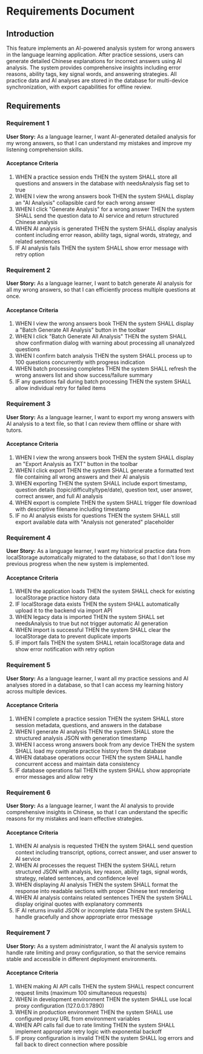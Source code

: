 # Requirements Document

## Introduction

This feature implements an AI-powered analysis system for wrong answers in the language learning application. After practice sessions, users can generate detailed Chinese explanations for incorrect answers using AI analysis. The system provides comprehensive insights including error reasons, ability tags, key signal words, and answering strategies. All practice data and AI analyses are stored in the database for multi-device synchronization, with export capabilities for offline review.

## Requirements

### Requirement 1

**User Story:** As a language learner, I want AI-generated detailed analysis for my wrong answers, so that I can understand my mistakes and improve my listening comprehension skills.

#### Acceptance Criteria

1. WHEN a practice session ends THEN the system SHALL store all questions and answers in the database with needsAnalysis flag set to true
2. WHEN I view the wrong answers book THEN the system SHALL display an "AI Analysis" collapsible card for each wrong answer
3. WHEN I click "Generate Analysis" for a wrong answer THEN the system SHALL send the question data to AI service and return structured Chinese analysis
4. WHEN AI analysis is generated THEN the system SHALL display analysis content including error reason, ability tags, signal words, strategy, and related sentences
5. IF AI analysis fails THEN the system SHALL show error message with retry option

### Requirement 2

**User Story:** As a language learner, I want to batch generate AI analysis for all my wrong answers, so that I can efficiently process multiple questions at once.

#### Acceptance Criteria

1. WHEN I view the wrong answers book THEN the system SHALL display a "Batch Generate All Analysis" button in the toolbar
2. WHEN I click "Batch Generate All Analysis" THEN the system SHALL show confirmation dialog with warning about processing all unanalyzed questions
3. WHEN I confirm batch analysis THEN the system SHALL process up to 100 questions concurrently with progress indication
4. WHEN batch processing completes THEN the system SHALL refresh the wrong answers list and show success/failure summary
5. IF any questions fail during batch processing THEN the system SHALL allow individual retry for failed items

### Requirement 3

**User Story:** As a language learner, I want to export my wrong answers with AI analysis to a text file, so that I can review them offline or share with tutors.

#### Acceptance Criteria

1. WHEN I view the wrong answers book THEN the system SHALL display an "Export Analysis as TXT" button in the toolbar
2. WHEN I click export THEN the system SHALL generate a formatted text file containing all wrong answers and their AI analysis
3. WHEN exporting THEN the system SHALL include export timestamp, question details (topic/difficulty/type/date), question text, user answer, correct answer, and full AI analysis
4. WHEN export is complete THEN the system SHALL trigger file download with descriptive filename including timestamp
5. IF no AI analysis exists for questions THEN the system SHALL still export available data with "Analysis not generated" placeholder

### Requirement 4

**User Story:** As a language learner, I want my historical practice data from localStorage automatically migrated to the database, so that I don't lose my previous progress when the new system is implemented.

#### Acceptance Criteria

1. WHEN the application loads THEN the system SHALL check for existing localStorage practice history data
2. IF localStorage data exists THEN the system SHALL automatically upload it to the backend via import API
3. WHEN legacy data is imported THEN the system SHALL set needsAnalysis to true but not trigger automatic AI generation
4. WHEN import is successful THEN the system SHALL clear the localStorage data to prevent duplicate imports
5. IF import fails THEN the system SHALL retain localStorage data and show error notification with retry option

### Requirement 5

**User Story:** As a language learner, I want all my practice sessions and AI analyses stored in a database, so that I can access my learning history across multiple devices.

#### Acceptance Criteria

1. WHEN I complete a practice session THEN the system SHALL store session metadata, questions, and answers in the database
2. WHEN I generate AI analysis THEN the system SHALL store the structured analysis JSON with generation timestamp
3. WHEN I access wrong answers book from any device THEN the system SHALL load my complete practice history from the database
4. WHEN database operations occur THEN the system SHALL handle concurrent access and maintain data consistency
5. IF database operations fail THEN the system SHALL show appropriate error messages and allow retry

### Requirement 6

**User Story:** As a language learner, I want the AI analysis to provide comprehensive insights in Chinese, so that I can understand the specific reasons for my mistakes and learn effective strategies.

#### Acceptance Criteria

1. WHEN AI analysis is requested THEN the system SHALL send question context including transcript, options, correct answer, and user answer to AI service
2. WHEN AI processes the request THEN the system SHALL return structured JSON with analysis, key reason, ability tags, signal words, strategy, related sentences, and confidence level
3. WHEN displaying AI analysis THEN the system SHALL format the response into readable sections with proper Chinese text rendering
4. WHEN AI analysis contains related sentences THEN the system SHALL display original quotes with explanatory comments
5. IF AI returns invalid JSON or incomplete data THEN the system SHALL handle gracefully and show appropriate error message

### Requirement 7

**User Story:** As a system administrator, I want the AI analysis system to handle rate limiting and proxy configuration, so that the service remains stable and accessible in different deployment environments.

#### Acceptance Criteria

1. WHEN making AI API calls THEN the system SHALL respect concurrent request limits (maximum 100 simultaneous requests)
2. WHEN in development environment THEN the system SHALL use local proxy configuration (127.0.0.1:7890)
3. WHEN in production environment THEN the system SHALL use configured proxy URL from environment variables
4. WHEN API calls fail due to rate limiting THEN the system SHALL implement appropriate retry logic with exponential backoff
5. IF proxy configuration is invalid THEN the system SHALL log errors and fall back to direct connection where possible